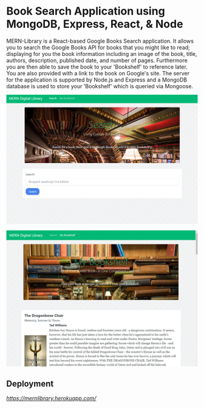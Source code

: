 
# Book Search Application using MongoDB, Express, React, &amp; Node

MERN-Library is a React-based Google Books Search application.  It allows you to search the Google Books API for books that you might like to read; displaying for you the book information including an image of the book, title, authors, description, published date, and number of pages.  Furthermore you are then able to save the book to your 'Bookshelf' to reference later.  You are also provided with a link to the book on Google's site.  The server for the application is supported by Node.js and Express and a MongoDB database is used to store your 'Bookshelf' which is queried via Mongoose.

![Screenshot](client/public/img/library.png)

![Screenshot](client/public/img/library2.png)

## Deployment

_<https://mernlibrary.herokuapp.com/>_
